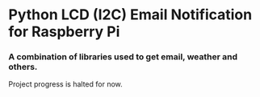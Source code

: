 # Python LCD (I2C) Email Notification for Raspberry Pi
### A combination of libraries used to get email, weather and others.
Project progress is halted for now.
